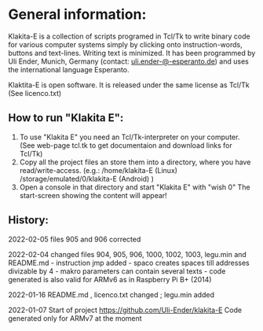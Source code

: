 General information:
====================
Klakita-E is a collection of scripts programed in Tcl/Tk to write binary code for various computer systems simply by clicking onto instruction-words, buttons and text-lines. Writing text is minimized.
It has been programmed by Uli Ender, Munich, Germany (contact: uli.ender-@-esperanto.de) 
and uses the international language Esperanto.

Klaktita-E is open software. It is released under the same license as Tcl/Tk (See licenco.txt)


How to run "Klakita E":
-----------------------
1) To use "Klakita E" you need an Tcl/Tk-interpreter on your computer. 
   (See web-page tcl.tk to get documentaion and download links for Tcl/Tk)
2) Copy all the project files an store them into a directory, where you have read/write-access.
   (e.g.:  /home/klakita-E (Linux) /storage/emulated/0/klakita-E (Android) )
3) Open a console in that directory and start "Klakita E" with  "wish 0"
   The start-screen showing the content will appear!


History:
--------
2022-02-05      files 905 and 906 corrected

2022-02-04      changed files 904, 905, 906, 1000, 1002, 1003, legu.min and README.md
              - instruction jmp added
              - spaco creates spaces till addresses divizable by 4
              - makro parameters can contain several texts
              - code generated is also valid for ARMv6 as in Raspberry Pi B+ (2014)
              
2022-01-16      README.md , licenco.txt changed ;  legu.min added

2022-01-07	Start of project https://github.com/Uli-Ender/klakita-E
                Code generated only for ARMv7 at the moment
                
